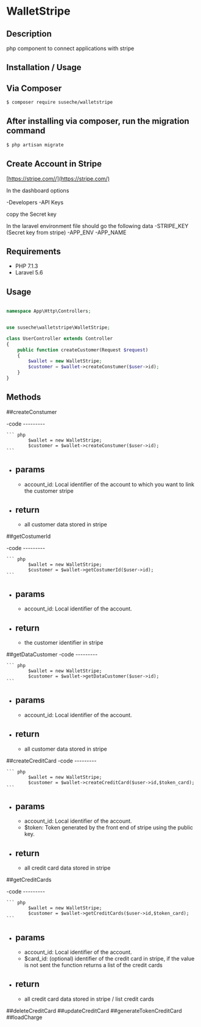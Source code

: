 # WalletStripe

Description
--------------------

php component to connect applications with stripe


Installation / Usage
--------------------


## Via Composer

``` bash
$ composer require suseche/walletstripe
```
## After installing via composer, run the migration command


``` bash
$ php artisan migrate 
```
## Create Account in Stripe 

[https://stripe.com//](https://stripe.com/)

In the dashboard options

-Developers
 -API Keys

copy the Secret key

In the laravel environment file should go the following data
	-STRIPE_KEY (Secret key from stripe)
	-APP_ENV
	-APP_NAME


Requirements
------------

- PHP 7.1.3
- Laravel 5.6



Usage
---------


``` php

namespace App\Http\Controllers;


use suseche\walletstripe\WalletStripe;

class UserController extends Controller
{
    public function createCustomer(Request $request)
    {
    	$wallet = new WalletStripe;
    	$customer = $wallet->createConstumer($user->id);
    }
}

```


Methods
---------

##createConstumer

-code 
	---------

	``` php
			$wallet = new WalletStripe;
	    	$customer = $wallet->createConstumer($user->id);
	```

- params
	---------

	- account_id: Local identifier of the account to which you want to link the customer stripe

- return 
	---------
	- all customer data stored in stripe

##getCostumerId

-code 
	---------

	``` php
			$wallet = new WalletStripe;
	    	$customer = $wallet->getCostumerId($user->id);
	```

- params
	---------

	- account_id: Local identifier of the account.

- return 
	---------
	- the customer identifier in stripe


##getDataCustomer
-code 
	---------

	``` php
			$wallet = new WalletStripe;
	    	$customer = $wallet->getDataCustomer($user->id);
	```

- params
	---------

	- account_id: Local identifier of the account.

- return 
	---------
	- all customer data stored in stripe


##createCreditCard
-code 
	---------

	``` php
			$wallet = new WalletStripe;
	    	$customer = $wallet->createCreditCard($user->id,$token_card);
	```

- params
	---------

	- account_id: Local identifier of the account.
	- $token: Token generated by the front end of stripe using the public key.

- return 
	---------
	- all credit card data stored in stripe

##getCreditCards

-code 
	---------

	``` php
			$wallet = new WalletStripe;
	    	$customer = $wallet->getCreditCards($user->id,$token_card);
	```

- params
	---------

	- account_id: Local identifier of the account.
	- $card_id: (optional) identifier of the credit card in stripe, if the value is not sent the function returns a list of the credit cards

- return 
	---------
	- all credit card data stored in stripe / list credit cards

##deleteCreditCard
##updateCreditCard
##generateTokenCreditCard
##loadCharge



